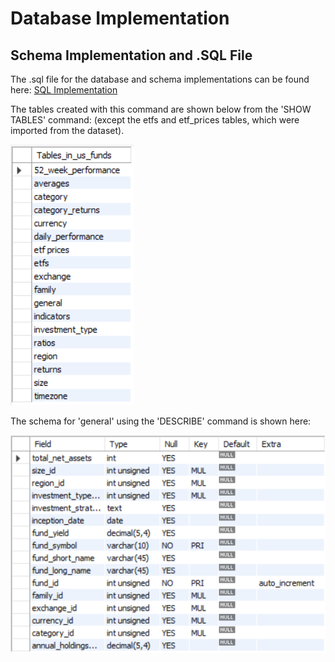 # Database Implementation

## Schema Implementation and .SQL File

The .sql file for the database and schema implementations can be found here: [SQL Implementation](Resources/US_Funds_DB_Implementation.sql)

The tables created with this command are shown below from the 'SHOW TABLES' command: (except the etfs and etf_prices tables, which were imported from the dataset).

![Database Tables](Resources/Tables.png)

The schema for 'general' using the 'DESCRIBE' command is shown here:

!['general' schema](Resources/Describe_general.png)

##
